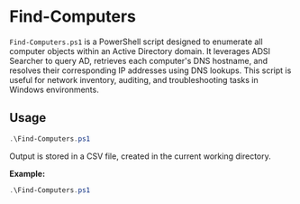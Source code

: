 # Find-Computers

`Find-Computers.ps1` is a PowerShell script designed to enumerate all computer objects within an Active Directory domain. It leverages ADSI Searcher to query AD, retrieves each computer's DNS hostname, and resolves their corresponding IP addresses using DNS lookups. This script is useful for network inventory, auditing, and troubleshooting tasks in Windows environments.

## Usage

```powershell
.\Find-Computers.ps1
```

Output is stored in a CSV file, created in the current working directory.

**Example:**

```powershell
.\Find-Computers.ps1
```
